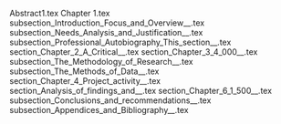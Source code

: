 Abstract1.tex
Chapter 1.tex
subsection_Introduction_Focus_and_Overview__.tex
subsection_Needs_Analysis_and_Justification__.tex
subsection_Professional_Autobiography_This_section__.tex
section_Chapter_2_A_Critical__.tex
section_Chapter_3_4_000__.tex
subsection_The_Methodology_of_Research__.tex
subsection_The_Methods_of_Data__.tex
section_Chapter_4_Project_activity__.tex
section_Analysis_of_findings_and__.tex
section_Chapter_6_1_500__.tex
subsection_Conclusions_and_recommendations__.tex
subsection_Appendices_and_Bibliography__.tex